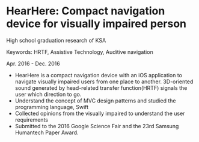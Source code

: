 # HearHere: Compact navigation device for visually impaired person

High school graduation research of KSA

Keywords: HRTF, Assistive Technology, Auditive navigation

Apr. 2016 - Dec. 2016

- HearHere is a compact navigation device with an iOS application to navigate visually impaired users from one place to another. 3D-oriented sound generated by head-related transfer function(HRTF) signals the user which direction to go.
- Understand the concept of MVC design patterns and studied the programming language, Swift
- Collected opinions from the visually impaired to understand the user requirements
- Submitted to the 2016 Google Science Fair and the 23rd Samsung Humantech Paper Award.
